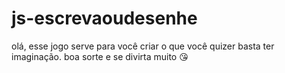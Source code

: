 # js-escrevaoudesenhe
olá, esse jogo serve para você criar o que você quizer basta ter imaginação. boa sorte e se divirta muito 😘 
